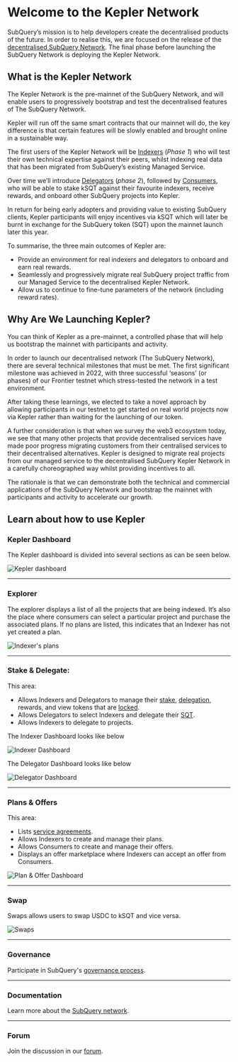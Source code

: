 # Welcome to the Kepler Network

SubQuery’s mission is to help developers create the decentralised products of the future. In order to realise this, we are focused on the release of the [decentralised SubQuery Network](https://subquery.network/network). The final phase before launching the SubQuery Network is deploying the Kepler Network.

## What is the Kepler Network

The Kepler Network is the pre-mainnet of the SubQuery Network, and will enable users to progressively bootstrap and test the decentralised features of The SubQuery Network.

Kepler will run off the same smart contracts that our mainnet will do, the key difference is that certain features will be slowly enabled and brought online in a sustainable way.

The first users of the Kepler Network will be [Indexers](../indexers.md) (_Phase 1_) who will test their own technical expertise against their peers, whilst indexing real data that has been migrated from SubQuery’s existing Managed Service.

Over time we’ll introduce [Delegators](../delegators.md) (_phase 2_), followed by [Consumers](../consumers.md), who will be able to stake kSQT against their favourite indexers, receive rewards, and onboard other SubQuery projects into Kepler.

In return for being early adopters and providing value to existing SubQuery clients, Kepler participants will enjoy incentives via kSQT which will later be burnt in exchange for the SubQuery token (SQT) upon the mainnet launch later this year.

To summarise, the three main outcomes of Kepler are:

- Provide an environment for real indexers and delegators to onboard and earn real rewards.
- Seamlessly and progressively migrate real SubQuery project traffic from our Managed Service to the decentralised Kepler Network.
- Allow us to continue to fine-tune parameters of the network (including reward rates).

## Why Are We Launching Kepler?

You can think of Kepler as a pre-mainnet, a controlled phase that will help us bootstrap the mainnet with participants and activity.

In order to launch our decentralised network (The SubQuery Network), there are several technical milestones that must be met. The first significant milestone was achieved in 2022, with three successful ‘seasons’ (or phases) of our Frontier testnet which stress-tested the network in a test environment.

After taking these learnings, we elected to take a novel approach by allowing participants in our testnet to get started on real world projects now via Kepler rather than waiting for the launching of our token.

A further consideration is that when we survey the web3 ecosystem today, we see that many other projects that provide decentralised services have made poor progress migrating customers from their centralised services to their decentralised alternatives. Kepler is designed to migrate real projects from our managed service to the decentralised SubQuery Kepler Network in a carefully choreographed way whilst providing incentives to all.

The rationale is that we can demonstrate both the technical and commercial applications of the SubQuery Network and bootstrap the mainnet with participants and activity to accelerate our growth.

## Learn about how to use Kepler

### Kepler Dashboard

The Kepler dashboard is divided into several sections as can be seen below.

![Kepler dashboard](./assets/img/kepler_dashboard.png)

---

### Explorer

The explorer displays a list of all the projects that are being indexed. It’s also the place where consumers can select a particular project and purchase the associated plans. If no plans are listed, this indicates that an Indexer has not yet created a plan.

![Indexer's plans](./assets/img/indexers_plans.png)

---

### Stake & Delegate:

This area:

- Allows Indexers and Delegators to manage their [stake](../../glossary/glossary.md#staking), [delegation](../../glossary/glossary.md#delegating), rewards, and view tokens that are [locked](../../glossary/glossary.md#lock-period).
- Allows Delegators to select Indexers and delegate their [SQT](../token.md).
- Allows Indexers to delegate to projects.

The Indexer Dashboard looks like below

![Indexer Dashboard](./assets/img/indexer.png)

The Delegator Dashboard looks like below

![Delegator Dashboard](./assets/img/delegator.png)

---

### Plans & Offers

This area:

- Lists [service agreements](../../glossary/glossary.md#service-agreements).
- Allows Indexers to create and manage their plans.
- Allows Consumers to create and manage their offers.
- Displays an offer marketplace where Indexers can accept an offer from Consumers.

![Plan & Offer Dashboard](./assets/img/service_agreements.png)

---

### Swap

Swaps allows users to swap USDC to kSQT and vice versa.

![Swaps](./assets/img/swaps.png)

---

### Governance

Participate in SubQuery's [governance process](https://snapshot.org/#/kepler.subquerynetwork.eth).

---

### Documentation

Learn more about the [SubQuery network](../introduction.html).

---

### Forum

Join the discussion in our [forum](https://forum.subquery.network/).
